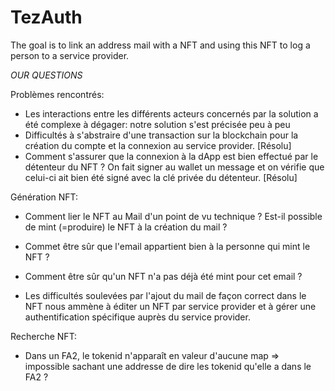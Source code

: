 # TezAuth
The goal is to link an address mail with a NFT and using this NFT to log a person to a service provider.


*OUR QUESTIONS*

Problèmes rencontrés:

- Les interactions entre les différents acteurs concernés par la solution a été complexe à dégager: notre solution s'est précisée peu à peu
- Difficultés à s'abstraire d'une transaction sur la blockchain pour la création du compte et la connexion au service provider. [Résolu]
- Comment s'assurer que la connexion à la dApp est bien effectué par le détenteur du NFT ? On fait signer au wallet un message et on vérifie que celui-ci ait bien été signé avec la clé privée du détenteur. [Résolu]




Génération NFT:

- Comment lier le NFT au Mail d'un point de vu technique ? Est-il possible de mint (=produire) le NFT à la création du mail ?
- Commet être sûr que l'email appartient bien à la personne qui mint le NFT ?
- Comment être sûr qu'un NFT n'a pas déjà été mint pour cet email ?

- Les difficultés soulevées par l'ajout du mail de façon correct dans le NFT nous ammène à éditer un NFT par service provider et à gérer une authentification spécifique auprès du service provider.


Recherche NFT:

- Dans un FA2, le tokenid n'apparaît en valeur d'aucune map => impossible sachant une addresse de dire les tokenid qu'elle a dans le FA2 ?


